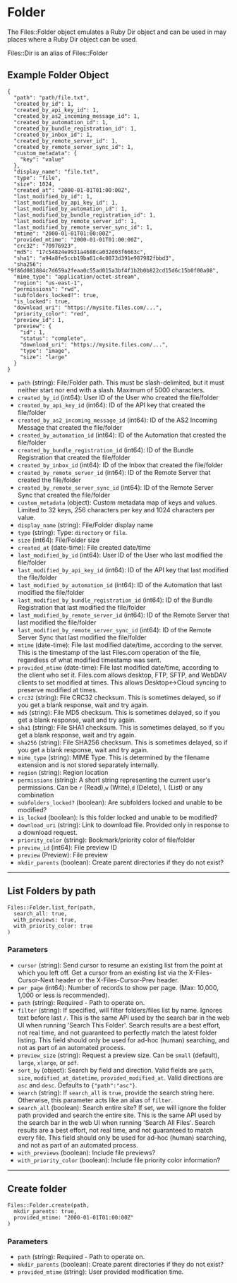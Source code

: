 # Folder

The Files::Folder object emulates a Ruby Dir object and can be used in
may places where a Ruby Dir object can be used.

Files::Dir is an alias of Files::Folder

## Example Folder Object

```
{
  "path": "path/file.txt",
  "created_by_id": 1,
  "created_by_api_key_id": 1,
  "created_by_as2_incoming_message_id": 1,
  "created_by_automation_id": 1,
  "created_by_bundle_registration_id": 1,
  "created_by_inbox_id": 1,
  "created_by_remote_server_id": 1,
  "created_by_remote_server_sync_id": 1,
  "custom_metadata": {
    "key": "value"
  },
  "display_name": "file.txt",
  "type": "file",
  "size": 1024,
  "created_at": "2000-01-01T01:00:00Z",
  "last_modified_by_id": 1,
  "last_modified_by_api_key_id": 1,
  "last_modified_by_automation_id": 1,
  "last_modified_by_bundle_registration_id": 1,
  "last_modified_by_remote_server_id": 1,
  "last_modified_by_remote_server_sync_id": 1,
  "mtime": "2000-01-01T01:00:00Z",
  "provided_mtime": "2000-01-01T01:00:00Z",
  "crc32": "70976923",
  "md5": "17c54824e9931a4688ca032d03f6663c",
  "sha1": "a94a8fe5ccb19ba61c4c0873d391e987982fbbd3",
  "sha256": "9f86d081884c7d659a2feaa0c55ad015a3bf4f1b2b0b822cd15d6c15b0f00a08",
  "mime_type": "application/octet-stream",
  "region": "us-east-1",
  "permissions": "rwd",
  "subfolders_locked?": true,
  "is_locked": true,
  "download_uri": "https://mysite.files.com/...",
  "priority_color": "red",
  "preview_id": 1,
  "preview": {
    "id": 1,
    "status": "complete",
    "download_uri": "https://mysite.files.com/...",
    "type": "image",
    "size": "large"
  }
}
```

* `path` (string): File/Folder path. This must be slash-delimited, but it must neither start nor end with a slash. Maximum of 5000 characters.
* `created_by_id` (int64): User ID of the User who created the file/folder
* `created_by_api_key_id` (int64): ID of the API key that created the file/folder
* `created_by_as2_incoming_message_id` (int64): ID of the AS2 Incoming Message that created the file/folder
* `created_by_automation_id` (int64): ID of the Automation that created the file/folder
* `created_by_bundle_registration_id` (int64): ID of the Bundle Registration that created the file/folder
* `created_by_inbox_id` (int64): ID of the Inbox that created the file/folder
* `created_by_remote_server_id` (int64): ID of the Remote Server that created the file/folder
* `created_by_remote_server_sync_id` (int64): ID of the Remote Server Sync that created the file/folder
* `custom_metadata` (object): Custom metadata map of keys and values. Limited to 32 keys, 256 characters per key and 1024 characters per value.
* `display_name` (string): File/Folder display name
* `type` (string): Type: `directory` or `file`.
* `size` (int64): File/Folder size
* `created_at` (date-time): File created date/time
* `last_modified_by_id` (int64): User ID of the User who last modified the file/folder
* `last_modified_by_api_key_id` (int64): ID of the API key that last modified the file/folder
* `last_modified_by_automation_id` (int64): ID of the Automation that last modified the file/folder
* `last_modified_by_bundle_registration_id` (int64): ID of the Bundle Registration that last modified the file/folder
* `last_modified_by_remote_server_id` (int64): ID of the Remote Server that last modified the file/folder
* `last_modified_by_remote_server_sync_id` (int64): ID of the Remote Server Sync that last modified the file/folder
* `mtime` (date-time): File last modified date/time, according to the server.  This is the timestamp of the last Files.com operation of the file, regardless of what modified timestamp was sent.
* `provided_mtime` (date-time): File last modified date/time, according to the client who set it.  Files.com allows desktop, FTP, SFTP, and WebDAV clients to set modified at times.  This allows Desktop<->Cloud syncing to preserve modified at times.
* `crc32` (string): File CRC32 checksum. This is sometimes delayed, so if you get a blank response, wait and try again.
* `md5` (string): File MD5 checksum. This is sometimes delayed, so if you get a blank response, wait and try again.
* `sha1` (string): File SHA1 checksum. This is sometimes delayed, so if you get a blank response, wait and try again.
* `sha256` (string): File SHA256 checksum. This is sometimes delayed, so if you get a blank response, wait and try again.
* `mime_type` (string): MIME Type.  This is determined by the filename extension and is not stored separately internally.
* `region` (string): Region location
* `permissions` (string): A short string representing the current user's permissions.  Can be `r` (Read),`w` (Write),`d` (Delete), `l` (List) or any combination
* `subfolders_locked?` (boolean): Are subfolders locked and unable to be modified?
* `is_locked` (boolean): Is this folder locked and unable to be modified?
* `download_uri` (string): Link to download file. Provided only in response to a download request.
* `priority_color` (string): Bookmark/priority color of file/folder
* `preview_id` (int64): File preview ID
* `preview` (Preview): File preview
* `mkdir_parents` (boolean): Create parent directories if they do not exist?


---

## List Folders by path

```
Files::Folder.list_for(path, 
  search_all: true, 
  with_previews: true, 
  with_priority_color: true
)
```

### Parameters

* `cursor` (string): Send cursor to resume an existing list from the point at which you left off.  Get a cursor from an existing list via the X-Files-Cursor-Next header or the X-Files-Cursor-Prev header.
* `per_page` (int64): Number of records to show per page.  (Max: 10,000, 1,000 or less is recommended).
* `path` (string): Required - Path to operate on.
* `filter` (string): If specified, will filter folders/files list by name. Ignores text before last `/`. This is the same API used by the search bar in the web UI when running 'Search This Folder'.  Search results are a best effort, not real time, and not guaranteed to perfectly match the latest folder listing.  This field should only be used for ad-hoc (human) searching, and not as part of an automated process.
* `preview_size` (string): Request a preview size.  Can be `small` (default), `large`, `xlarge`, or `pdf`.
* `sort_by` (object): Search by field and direction. Valid fields are `path`, `size`, `modified_at_datetime`, `provided_modified_at`.  Valid directions are `asc` and `desc`.  Defaults to `{"path":"asc"}`.
* `search` (string): If `search_all` is `true`, provide the search string here.  Otherwise, this parameter acts like an alias of `filter`.
* `search_all` (boolean): Search entire site?  If set, we will ignore the folder path provided and search the entire site.  This is the same API used by the search bar in the web UI when running 'Search All Files'.  Search results are a best effort, not real time, and not guaranteed to match every file.  This field should only be used for ad-hoc (human) searching, and not as part of an automated process.
* `with_previews` (boolean): Include file previews?
* `with_priority_color` (boolean): Include file priority color information?


---

## Create folder

```
Files::Folder.create(path, 
  mkdir_parents: true, 
  provided_mtime: "2000-01-01T01:00:00Z"
)
```

### Parameters

* `path` (string): Required - Path to operate on.
* `mkdir_parents` (boolean): Create parent directories if they do not exist?
* `provided_mtime` (string): User provided modification time.
